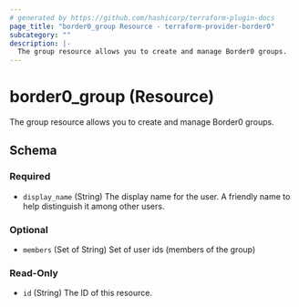 ```yaml
---
# generated by https://github.com/hashicorp/terraform-plugin-docs
page_title: "border0_group Resource - terraform-provider-border0"
subcategory: ""
description: |-
  The group resource allows you to create and manage Border0 groups.
---
```


# border0_group (Resource)

The group resource allows you to create and manage Border0 groups.



<!-- schema generated by tfplugindocs -->
## Schema

### Required

- `display_name` (String) The display name for the user. A friendly name to help distinguish it among other users.

### Optional

- `members` (Set of String) Set of user ids (members of the group)

### Read-Only

- `id` (String) The ID of this resource.
